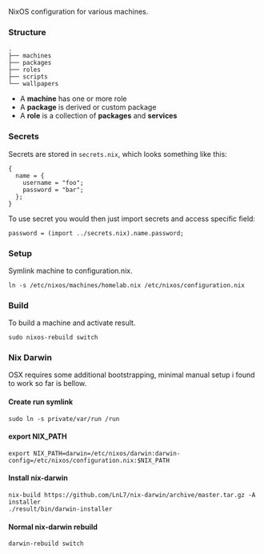 NixOS configuration for various machines.

### Structure

```
.
├── machines
├── packages
├── roles
├── scripts
└── wallpapers
```

* A **machine** has one or more role
* A **package** is derived or custom package
* A **role** is a collection of **packages** and **services**

### Secrets

Secrets are stored in `secrets.nix`, which looks something like this:

```
{
  name = {
    username = "foo";
    password = "bar";
  };
}
```

To use secret you would then just import secrets and access specific field:

```
password = (import ../secrets.nix).name.password;
```

### Setup

Symlink machine to configuration.nix.

```
ln -s /etc/nixos/machines/homelab.nix /etc/nixos/configuration.nix
```

### Build

To build a machine and activate result.

```
sudo nixos-rebuild switch
```

### Nix Darwin

OSX requires some additional bootstrapping, minimal manual setup i found to work so far is bellow.

#### Create run symlink

```
sudo ln -s private/var/run /run
```

#### export NIX_PATH

```
export NIX_PATH=darwin=/etc/nixos/darwin:darwin-config=/etc/nixos/configuration.nix:$NIX_PATH
```

#### Install nix-darwin

```
nix-build https://github.com/LnL7/nix-darwin/archive/master.tar.gz -A installer
./result/bin/darwin-installer
```

#### Normal nix-darwin rebuild

```
darwin-rebuild switch
```

